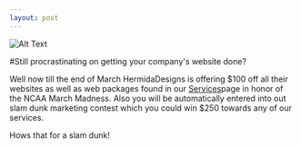 ```yaml
---
layout: post
---
```

![Alt Text](http://roscoevillage.org/wp-content/uploads/2013/03/marchmadness.gif)

#Still procrastinating on getting your company's website done?
  
  Well now till the end of March HermidaDesigns is offering $100 off all their websites as well as web packages found in our [Services](http://joelhermida.me/Price)page in honor of the NCAA March Madness.
  Also you will be automatically entered into out slam dunk marketing contest which you could win $250 towards any of our services. 
  
  Hows that for a slam dunk!
  
  
